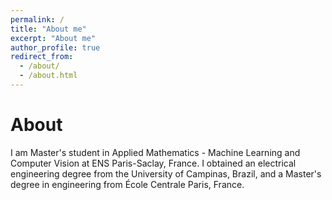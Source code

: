 ```yaml
---
permalink: /
title: "About me"
excerpt: "About me"
author_profile: true
redirect_from: 
  - /about/
  - /about.html
---
```



About 
======

I am Master's student in Applied Mathematics - Machine Learning and Computer Vision at ENS Paris-Saclay, France. I obtained an electrical engineering degree from the University of Campinas, Brazil, and a Master's degree in engineering from École Centrale Paris, France.